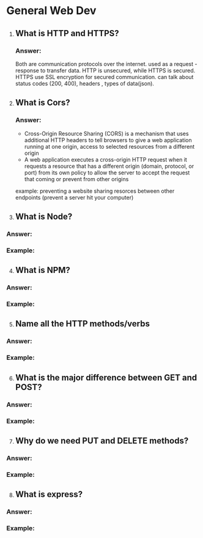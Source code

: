 # General Web Dev

1. ## What is HTTP and HTTPS?
   ### Answer:
   Both are communication protocols over the internet.
   used as a request - response to transfer data.
   HTTP is unsecured, while HTTPS is secured.
   HTTPS use SSL encryption for secured communication.
   can talk about status codes (200, 400), headers , types of data(json).
2. ## What is Cors?

   ### Answer:

   - Cross-Origin Resource Sharing (CORS) is a mechanism that uses additional HTTP headers to tell browsers to give a web application running at one origin, access to selected resources from a different origin
   - A web application executes a cross-origin HTTP request when it requests a resource that has a different origin (domain, protocol, or port) from its own
     policy to allow the server to accept the request that coming or prevent from other origins

   example: preventing a website sharing resorces between other endpoints (prevent a server hit your computer)

3. ## What is Node?

### Answer:

### Example:

4. ## What is NPM?

### Answer:

### Example:

5. ## Name all the HTTP methods/verbs

### Answer:

### Example:

6. ## What is the major difference between GET and POST?

### Answer:

### Example:

7. ## Why do we need PUT and DELETE methods?

### Answer:

### Example:

8. ## What is express?

### Answer:

### Example:


